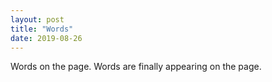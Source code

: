```yaml
---
layout: post
title: "Words"
date: 2019-08-26
---
```


Words on the page. Words are finally appearing on the page.